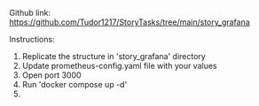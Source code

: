 Github link: https://github.com/Tudor1217/StoryTasks/tree/main/story_grafana

Instructions:

1. Replicate the structure in 'story_grafana' directory
2. Update prometheus-config.yaml file with your values
3. Open port 3000
4. Run 'docker compose up -d'
5. 
